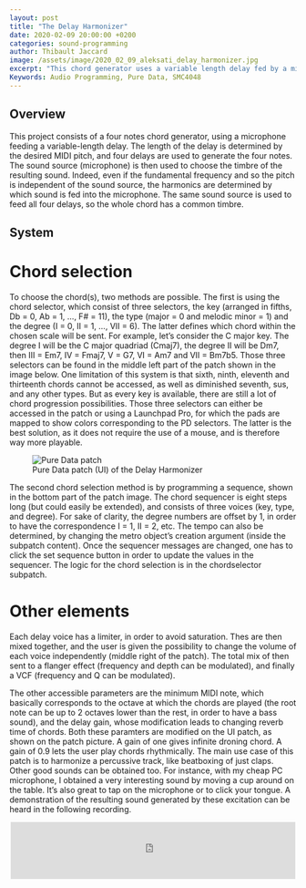 ```yaml
---
layout: post
title: "The Delay Harmonizer"
date: 2020-02-09 20:00:00 +0200
categories: sound-programming
author: Thibault Jaccard
image: /assets/image/2020_02_09_aleksati_delay_harmonizer.jpg
excerpt: "This chord generator uses a variable length delay fed by a microphone input as sound source."
Keywords: Audio Programming, Pure Data, SMC4048
---
```


## Overview

This project consists of a four notes chord generator, using a microphone feeding a variable-length delay. The length of the delay is determined by the desired MIDI pitch, and four delays are used to generate the four notes. The sound source (microphone) is then used to choose the timbre of the resulting sound. Indeed, even if the fundamental frequency and so the pitch is independent of the sound source, the harmonics are determined by which sound is fed into the microphone. The same sound source is used to feed all four delays, so the whole chord has a common timbre.

## System
# Chord selection

To choose the chord(s), two methods are possible. The first is using the chord selector, which consist of three selectors, the key (arranged in fifths, Db = 0, Ab = 1, …, F# = 11), the type (major = 0 and melodic minor = 1) and the degree (I = 0, II = 1, …, VII = 6). The latter defines which chord within the chosen scale will be sent. For example, let’s consider the C major key. The degree I will be the C major quadriad (Cmaj7), the degree II will be Dm7, then III = Em7, IV = Fmaj7, V = G7, VI = Am7 and VII = Bm7b5. Those three selectors can be found in the middle left part of the patch shown in the image below. One limitation of this system is that sixth, ninth, eleventh and thirteenth chords cannot be accessed, as well as diminished seventh, sus, and any other types. But as every key is available, there are still a lot of chord progression possibilities. Those three selectors can either be accessed in the patch or using a Launchpad Pro, for which the pads are mapped to show colors corresponding to the PD selectors. The latter is the best solution, as it does not require the use of a mouse, and is therefore way more playable.

<figure>
 <img src="/assets/image/2020_02_09_aleksati_delay_harmonizer.jpg" align="center" alt="Pure Data patch"/>
 <figcaption>Pure Data patch (UI) of the Delay Harmonizer</figcaption>
</figure>

The second chord selection method is by programming a sequence, shown in the bottom part of the patch image. The chord sequencer is eight steps long (but could easily be extended), and consists of three voices (key, type, and degree). For sake of clarity, the degree numbers are offset by 1, in order to have the correspondence I = 1, II = 2, etc. The tempo can also be determined, by changing the metro object’s creation argument (inside the subpatch content). Once the sequencer messages are changed, one has to click the set sequence button in order to update the values in the sequencer. The logic for the chord selection is in the chordselector subpatch.

# Other elements

Each delay voice has a limiter, in order to avoid saturation. Thes are then mixed together, and the user is given the possibility to change the volume of each voice independently (middle right of the patch). The total mix of then sent to a flanger effect (frequency and depth can be modulated), and finally a VCF (frequency and Q can be modulated).

The other accessible parameters are the minimum MIDI note, which basically corresponds to the octave at which the chords are played (the root note can be up to 2 octaves lower than the rest, in order to have a bass sound), and the delay gain, whose modification leads to changing reverb time of chords. Both these paramters are modified on the UI patch, as shown on the patch picture. A gain of one gives infinite droning chord. A gain of 0.9 lets the user play chords rhythmically.
The main use case of this patch is to harmonize a percussive track, like beatboxing of just claps. Other good sounds can be obtained too. For instance, with my cheap PC microphone, I obtained a very interesting sound by moving a cup around on the table. It’s also great to tap on the microphone or to click your tongue. A demonstration of the resulting sound generated by these excitation can be heard in the following recording.

<p align="center">
  <iframe
     frameborder="0"
     width="500"
     height="100"
     src="https://www.uio.no/english/studies/programmes/SMC-master/blog/assets/audio/2020_02_09_thibaulj_delayharmonizer.mp3">
  </iframe>
</p>
